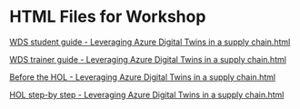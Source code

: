 ﻿# HTML Files for Workshop
[WDS student guide - Leveraging Azure Digital Twins in a supply chain.html](https://cloudworkshop.blob.core.windows.net/leveraging-azure-digital-twins-in-a-supply-chain/Whiteboard%20design%20session/WDS%20student%20guide%20-%20Leveraging%20Azure%20Digital%20Twins%20in%20a%20supply%20chain.html)

[WDS trainer guide - Leveraging Azure Digital Twins in a supply chain.html](https://cloudworkshop.blob.core.windows.net/leveraging-azure-digital-twins-in-a-supply-chain/Whiteboard%20design%20session/WDS%20trainer%20guide%20-%20Leveraging%20Azure%20Digital%20Twins%20in%20a%20supply%20chain.html)

[Before the HOL - Leveraging Azure Digital Twins in a supply chain.html](https://cloudworkshop.blob.core.windows.net/leveraging-azure-digital-twins-in-a-supply-chain/Hands-on%20lab/Before%20the%20HOL%20-%20Leveraging%20Azure%20Digital%20Twins%20in%20a%20supply%20chain.html)

[HOL step-by step - Leveraging Azure Digital Twins in a supply chain.html](https://cloudworkshop.blob.core.windows.net/leveraging-azure-digital-twins-in-a-supply-chain/Hands-on%20lab/HOL%20step-by%20step%20-%20Leveraging%20Azure%20Digital%20Twins%20in%20a%20supply%20chain.html)

